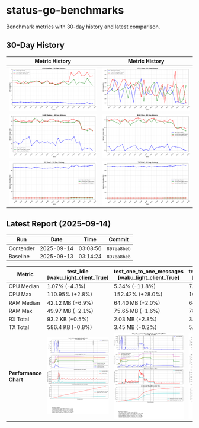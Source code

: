 # status-go-benchmarks

Benchmark metrics with 30-day history and latest comparison.

## 30-Day History

| Metric History                                         | Metric History                                     |
|--------------------------------------------------------|----------------------------------------------------|
| ![cpu_median_history.png](docs/cpu_median_history.png) | ![cpu_max_history.png](docs/cpu_max_history.png)   |
| ![ram_median_history.png](docs/ram_median_history.png) | ![ram_max_history.png](docs/ram_max_history.png)   |
| ![rx_total_history.png](docs/rx_total_history.png)     | ![tx_total_history.png](docs/tx_total_history.png) |

## Latest Report (2025-09-14)

| Run       | Date       | Time     | Commit      |
|-----------|------------|----------|-------------|
| Contender | 2025-09-14 | 03:08:56 | `897ea8beb` |
| Baseline  | 2025-09-13 | 03:14:24 | `897ea8beb` |

| Metric                | test_idle<br>[waku_light_client_True]                                                                                            | test_one_to_one_messages<br>[waku_light_client_True]                                                                                                           | test_one_to_one_messages<br>[waku_light_client_False]                                                                                                            |
|-----------------------|----------------------------------------------------------------------------------------------------------------------------------|----------------------------------------------------------------------------------------------------------------------------------------------------------------|------------------------------------------------------------------------------------------------------------------------------------------------------------------|
| CPU Median            | 1.07% (-4.3%)                                                                                                                    | 5.34% (-11.8%)                                                                                                                                                 | 7.43% (+1.0%)                                                                                                                                                    |
| CPU Max               | 110.95% (+2.8%)                                                                                                                  | 152.42% (+28.0%)                                                                                                                                               | 109.61% (-28.2%)                                                                                                                                                 |
| RAM Median            | 42.12 MB (-6.9%)                                                                                                                 | 64.40 MB (-2.0%)                                                                                                                                               | 64.46 MB (-3.8%)                                                                                                                                                 |
| RAM Max               | 49.97 MB (-2.1%)                                                                                                                 | 75.65 MB (-1.6%)                                                                                                                                               | 78.40 MB (-2.6%)                                                                                                                                                 |
| RX Total              | 93.2 KB (+0.5%)                                                                                                                  | 2.03 MB (-2.8%)                                                                                                                                                | 3.21 MB (+3.2%)                                                                                                                                                  |
| TX Total              | 586.4 KB (-0.8%)                                                                                                                 | 3.45 MB (-0.2%)                                                                                                                                                | 5.14 MB (-0.5%)                                                                                                                                                  |
| **Performance Chart** | ![test_idle[waku_light_client_True]](benchmarks/20250914T030856_897ea8beb/test_idle[waku_light_client_True]-20250914-030134.png) | ![test_one_to_one_messages[waku_light_client_True]](benchmarks/20250914T030856_897ea8beb/test_one_to_one_messages[waku_light_client_True]-20250914-030811.png) | ![test_one_to_one_messages[waku_light_client_False]](benchmarks/20250914T030856_897ea8beb/test_one_to_one_messages[waku_light_client_False]-20250914-030452.png) |
